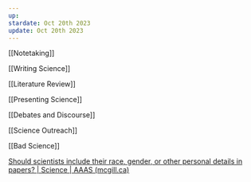 ```yaml
---
up: 
stardate: Oct 20th 2023
update: Oct 20th 2023
---
```


[[Notetaking]]

[[Writing Science]]

[[Literature Review]]

[[Presenting Science]]

[[Debates and Discourse]]

[[Science Outreach]]

[[Bad Science]]

[Should scientists include their race, gender, or other personal details in papers? | Science | AAAS (mcgill.ca)](https://www-science-org.proxy3.library.mcgill.ca/content/article/should-scientists-include-their-race-gender-or-other-personal-details-papers)

